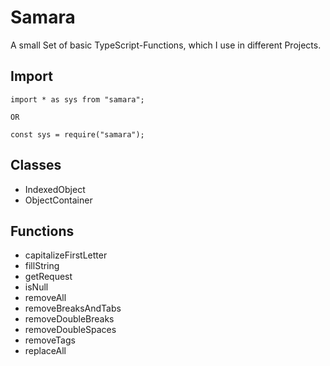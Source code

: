 # Samara

A small Set of basic TypeScript-Functions, which I use in different Projects.

## Import
```
import * as sys from "samara";

OR

const sys = require("samara");
``` 

## Classes
- IndexedObject
- ObjectContainer

## Functions
- capitalizeFirstLetter
- fillString
- getRequest
- isNull
- removeAll
- removeBreaksAndTabs
- removeDoubleBreaks
- removeDoubleSpaces
- removeTags
- replaceAll